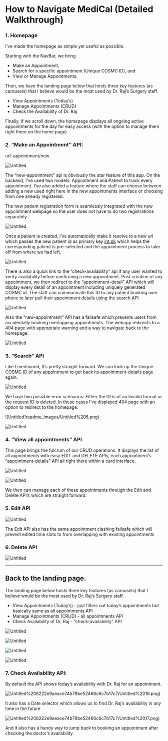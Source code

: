 # How to Navigate MediCal (Detailed Walkthrough)

### 1. Homepage

I’ve made the homepage as simple yet useful as possible. 

Starting with the NavBar, we bring 

- Make an Appointment,
- Search for a specific appointment (Unique COSMC ID), and
- View or Manage Appointments.

Then, we have the landing page below that hosts three key features (as carousels) that I believe would be the most used by Dr. Raj’s Surgery staff. 

- View Appointments (Today’s)
- Manage Appointments (CRUD)
- Check the Availability of Dr. Raj

Finally, if we scroll down, the homepage displays all ongoing active appointments for the day for easy access (with the option to manage them right there on the home page)

### 2. “Make an Appointment” API:

url: appointment/new

![Untitled](readme_images/Untitled.png)

The “new-appointment” api is obviously the star feature of this app. On the backend, I’ve used two models: Appointment and Patient to track every appointment. I’ve also added a feature where the staff can choose between adding a new used right here in the new appointments interface or choosing from one already registered. 

The new patient registration form is seamlessly integrated with the new appointment webpage so the user does not have to do two registrations separately . 

![Untitled](readme_images/Untitled%201.png)

Once a patient is created, I’ve automatically make it resolve to a new url which passes the new patient id as primary key <int:pk> which helps the corresponding patient is pre-selected and the appointment process to take off from where we had left. 

![Untitled](readme_images/Untitled%202.png)

There is also a quick link to the “check-availability” api if any user wanted to verify availability before confirming a new appointment. Post creation of any appointment, we then redirect to the “appointment-detail” API which will display every detail of an appointment including uniquely generated COSMC id. The staff can communicate this ID to any patient booking over phone to later pull their appointment details using the search API

![Untitled](readme_images/Untitled%203.png)

Also the “new-appointment” API has a failsafe which prevents users from accidentally booking overlapping appointments. The webapp redirects to a 404 page with appropriate warning and a way to navigate back to the homepage:

![Untitled](readme_images/Untitled%204.png)

### 3. “Search” API

Like I mentioned, It’s pretty straight forward. We can look up the Unique COSMC ID of any appointment to get back its appointment-details page again. 

![Untitled](readme_images/Untitled%205.png)

We have two possible error scenarios: Either the ID is of an Invalid format or the request ID is deleted. In these cases I’ve displayed 404 page with an option to redirect to the homepage.

![Untitled]readme_images/Untitled%206.png)

![Untitled](readme_images/Untitled%207.png)

### 4. “View all appointments” API

This page brings the fulcrum of our CRUD operations. It displays the list of all appointments with easy EDIT and DELETE APIs, each appointment’s “appointment-details” API all right there within a card interface. 

![Untitled](readme_images/Untitled%208.png)

![Untitled](readme_images/Untitled%209.png)

We then can manage each of these appointments through the Edit and Delete API’s which are straight forward. 

### 5. Edit API

![Untitled](readme_images/Untitled%2010.png)

The Edit API also has the same appointment clashing failsafe which will prevent edited time slots to from overlapping with existing appointments

### 6. Delete API

![Untitled](readme_images/Untitled%2011.png)

---

## Back to the landing page.

The landing page below hosts three key features (as carousels) that I believe would be the most used by Dr. Raj’s Surgery staff. 

- View Appointments (Today’s) - just filters out today’s appointments but basically same as all appointments API
- Manage Appointments (CRUD) - all appointments API
- Check Availability of Dr. Raj  - “check-availability” API

![Untitled](readme_images/Untitled%2012.png)

![Untitled](readme_images/Untitled%2013.png)

![Untitled](readme_images/Untitled%2014.png)

![Untitled](readme_images/Untitled%2015.png)

### 7. Check Availability API:

By default the API shows today’s availability with Dr. Raj for an appointment.

![Untitled](readme_images)%208222e9aeace74b79be52466c6c7b17c7/Untitled%2016.png)

It also has a Date selector which allows us to find Dr. Raj’s availability in any time in the future

![Untitled](readme_images)%208222e9aeace74b79be52466c6c7b17c7/Untitled%2017.png)

And it also has a handy way to jump back to booking an appointment after checking the doctor’s availability.
